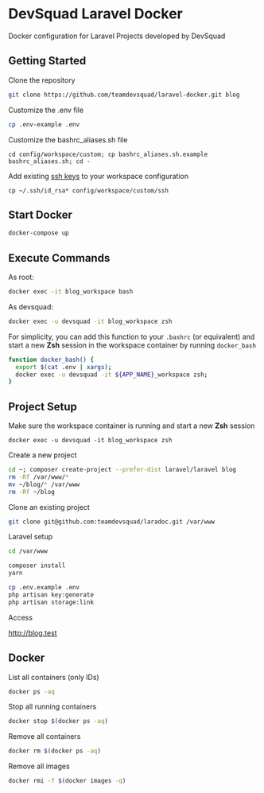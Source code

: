 # DevSquad Laravel Docker

Docker configuration for Laravel Projects developed by DevSquad

## Getting Started

Clone the repository

```bash
git clone https://github.com/teamdevsquad/laravel-docker.git blog
```

Customize the .env file

```bash
cp .env-example .env
```

Customize the bashrc_aliases.sh file

```
cd config/workspace/custom; cp bashrc_aliases.sh.example bashrc_aliases.sh; cd -
```

Add existing [ssh keys](https://help.github.com/articles/generating-a-new-ssh-key-and-adding-it-to-the-ssh-agent/) 
to your workspace configuration

```
cp ~/.ssh/id_rsa* config/workspace/custom/ssh
```


## Start Docker

```bash
docker-compose up
```

## Execute Commands

As root:

```bash
docker exec -it blog_workspace bash
```

As devsquad:

```bash
docker exec -u devsquad -it blog_workspace zsh
```

For simplicity, you can add this function to your `.bashrc` (or equivalent) 
and start a new **Zsh** session in the workspace container by running `docker_bash`

```bash
function docker_bash() {
  export $(cat .env | xargs);
  docker exec -u devsquad -it ${APP_NAME}_workspace zsh;
}
```

## Project Setup

Make sure the workspace container is running and start a new **Zsh** session

```
docker exec -u devsquad -it blog_workspace zsh
``` 

Create a new project

```bash
cd ~; composer create-project --prefer-dist laravel/laravel blog
rm -Rf /var/www/* 
mv ~/blog/* /var/www
rm -Rf ~/blog
```

Clone an existing project

```bash
git clone git@github.com:teamdevsquad/laradoc.git /var/www
```

Laravel setup

```bash
cd /var/www

composer install
yarn

cp .env.example .env
php artisan key:generate
php artisan storage:link
```

Access

http://blog.test

## Docker

List all containers (only IDs)
```bash
docker ps -aq
```

Stop all running containers

```bash
docker stop $(docker ps -aq)
```

Remove all containers

```bash
docker rm $(docker ps -aq)
```

Remove all images

```bash
docker rmi -f $(docker images -q)
```

